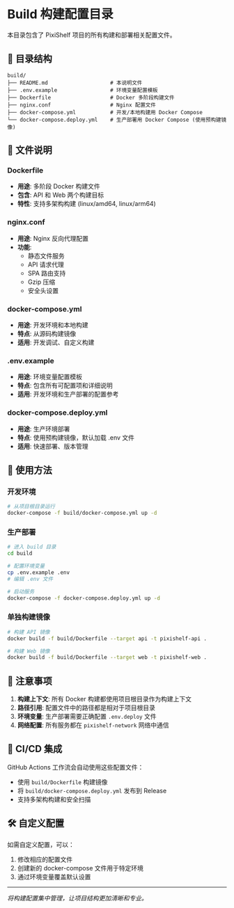 # Build 构建配置目录

本目录包含了 PixiShelf 项目的所有构建和部署相关配置文件。

## 📁 目录结构

```
build/
├── README.md                    # 本说明文件
├── .env.example                 # 环境变量配置模板
├── Dockerfile                   # Docker 多阶段构建文件
├── nginx.conf                   # Nginx 配置文件
├── docker-compose.yml           # 开发/本地构建用 Docker Compose
└── docker-compose.deploy.yml    # 生产部署用 Docker Compose (使用预构建镜像)
```

## 🔧 文件说明

### Dockerfile
- **用途**: 多阶段 Docker 构建文件
- **包含**: API 和 Web 两个构建目标
- **特性**: 支持多架构构建 (linux/amd64, linux/arm64)

### nginx.conf
- **用途**: Nginx 反向代理配置
- **功能**: 
  - 静态文件服务
  - API 请求代理
  - SPA 路由支持
  - Gzip 压缩
  - 安全头设置

### docker-compose.yml
- **用途**: 开发环境和本地构建
- **特点**: 从源码构建镜像
- **适用**: 开发调试、自定义构建

### .env.example
- **用途**: 环境变量配置模板
- **特点**: 包含所有可配置项和详细说明
- **适用**: 开发环境和生产部署的配置参考

### docker-compose.deploy.yml
- **用途**: 生产环境部署
- **特点**: 使用预构建镜像，默认加载 .env 文件
- **适用**: 快速部署、版本管理

## 🚀 使用方法

### 开发环境

```bash
# 从项目根目录运行
docker-compose -f build/docker-compose.yml up -d
```

### 生产部署

```bash
# 进入 build 目录
cd build

# 配置环境变量
cp .env.example .env
# 编辑 .env 文件

# 启动服务
docker-compose -f docker-compose.deploy.yml up -d
```

### 单独构建镜像

```bash
# 构建 API 镜像
docker build -f build/Dockerfile --target api -t pixishelf-api .

# 构建 Web 镜像
docker build -f build/Dockerfile --target web -t pixishelf-web .
```

## 📝 注意事项

1. **构建上下文**: 所有 Docker 构建都使用项目根目录作为构建上下文
2. **路径引用**: 配置文件中的路径都是相对于项目根目录
3. **环境变量**: 生产部署需要正确配置 `.env.deploy` 文件
4. **网络配置**: 所有服务都在 `pixishelf-network` 网络中通信

## 🔄 CI/CD 集成

GitHub Actions 工作流会自动使用这些配置文件：
- 使用 `build/Dockerfile` 构建镜像
- 将 `build/docker-compose.deploy.yml` 发布到 Release
- 支持多架构构建和安全扫描

## 🛠️ 自定义配置

如需自定义配置，可以：
1. 修改相应的配置文件
2. 创建新的 docker-compose 文件用于特定环境
3. 通过环境变量覆盖默认设置

---

*将构建配置集中管理，让项目结构更加清晰和专业。*
